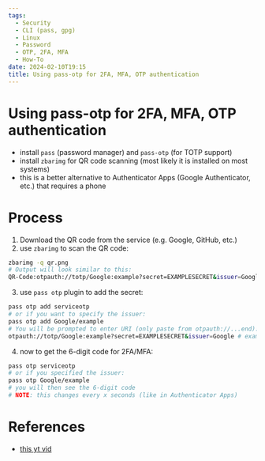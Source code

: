```yaml
---
tags:
  - Security
  - CLI (pass, gpg)
  - Linux
  - Password
  - OTP, 2FA, MFA
  - How-To
date: 2024-02-10T19:15
title: Using pass-otp for 2FA, MFA, OTP authentication
---
```

<!-- 2024-02-10-1915 (February 10, 2024 7:15 PM) -->

# Using pass-otp for 2FA, MFA, OTP authentication
- install `pass` (password manager) and `pass-otp` (for TOTP support)
- install `zbarimg` for QR code scanning (most likely it is installed on most systems)
- this is a better alternative to Authenticator Apps (Google Authenticator, etc.) that requires a phone

# Process
1. Download the QR code from the service (e.g. Google, GitHub, etc.)
2. use `zbarimg` to scan the QR code:
```bash
zbarimg -q qr.png
# Output will look similar to this:
QR-Code:otpauth://totp/Google:example?secret=EXAMPLESECRET&issuer=Google
```
3. use `pass otp` plugin to add the secret:
```bash
pass otp add serviceotp
# or if you want to specify the issuer:
pass otp add Google/example
# You will be prompted to enter URI (only paste from otpauth://...end):
otpauth://totp/Google:example?secret=EXAMPLESECRET&issuer=Google # example URI to paste
```
4. now to get the 6-digit code for 2FA/MFA:
```bash
pass otp serviceotp
# or if you specified the issuer:
pass otp Google/example
# you will then see the 6-digit code
# NOTE: this changes every x seconds (like in Authenticator Apps)
```

# References
- [this yt vid](https://www.youtube.com/watch?v=sVkURNfxPd4&t=67s&pp=ygUIcGFzcyBvdHA%3D)
